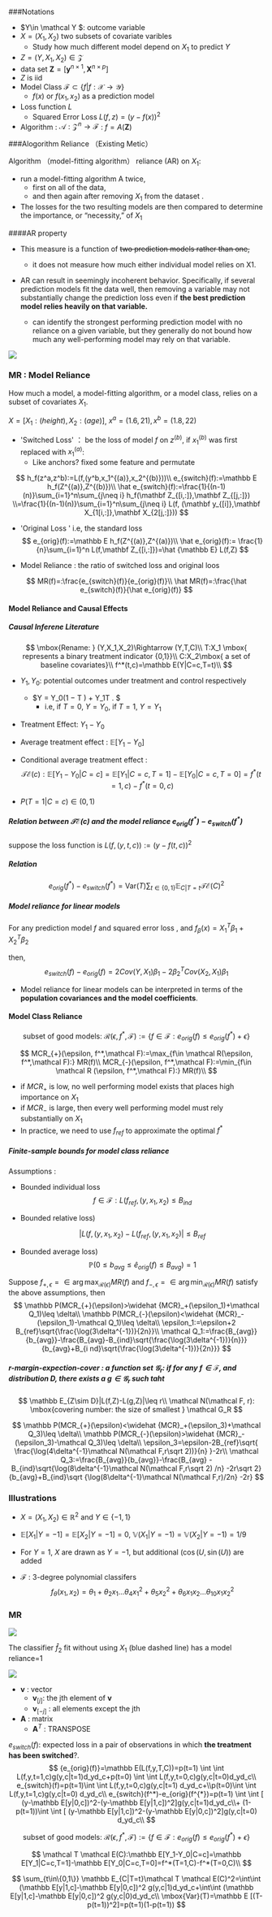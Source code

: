 ###Notations 


- $Y\in \mathcal Y $: outcome variable
- $X=(X_1,X_2)$ two subsets of covariate varibles
  - Study how much different model depend on $X_1$ to predict $Y$
- $Z=(Y,X_1,X_2)\in \mathcal Z$
- data set $\mathbf Z=\left[\mathbf y^{n\times 1}, \mathbf X^{n\times p}\right]$
- $Z$ is iid 
- Model Class $\mathcal F\subset \{f|f:\mathcal X\rightarrow \mathcal Y\}$
  - $f(x)$ or $f(x_1,x_2)$ as  a prediction model
- Loss function $L$
  - Squared Error Loss $L(f,z)=(y-f(x))^2$
- Algorithm :  $\mathcal A: \mathcal Z^n\rightarrow \mathcal F$ :   $f=A(\mathbf Z)$



###Alogorithm Reliance （Existing Metic）

Algorithm （model-fitting algorithm） reliance  (AR) on $X_1$:  

* run a model-fitting algorithm A twice, 
  * first on all of the data,
  *  and then again after removing $X_1$ from the dataset .
* The losses for the two resulting models are then compared to determine the importance, or “necessity,” of $X_1$ 



####AR property

* This measure is a function of ~~two prediction models rather than one,~~
  * it does not measure how much either individual model relies on X1.



* AR  can result in seemingly incoherent behavior. Specifically, if several prediction models fit the data well, then removing a variable may not substantially change the prediction loss even if **the best prediction model relies heavily on that variable.**
  *  can identify the strongest performing prediction model with no reliance on a given variable, but they generally do not bound how much any well-performing model may rely on that variable. 


![](AR.png)










### MR :   Model  Reliance 

How much a model, a model-fitting algorithm, or a model class, relies on a subset of covariates $X_1$. 

$X=[X_1: (height), X_2: (age)]$,   $x^a=(1.6,21),x^b=(1.8,22)$

* 'Switched Loss' ：  be the loss of model $f$ on $z^{(b)}$, if $x_1^{(b)}$ was first replaced with $x_1^{(a)}$:  
  * Like anchors? fixed some feature and permutate


$$
  h_f(z^a,z^b):=L(f,(y^b,x_1^{(a)},x_2^{(b)}))\\
  e_{switch}(f):=\mathbb E h_f(Z^{(a)},Z^{(b)})\\
  \hat e_{switch}(f):=\frac{1}{(n-1)(n)}\sum_{i=1}^n\sum_{j\neq i} h_f(\mathbf Z_{[i,:]},\mathbf Z_{[j,:]})
  \\=\frac{1}{(n-1)(n)}\sum_{i=1}^n\sum_{j\neq i} L(f, (\mathbf y_{[i]},\mathbf X_{1[i,:]},\mathbf X_{2[j,:]}))
$$

* 'Original Loss '  i.e, the standard loss
  $$
  e_{orig}(f):=\mathbb E h_f(Z^{(a)},Z^{(a)})\\
  \hat e_{orig}(f):= \frac{1}{n}\sum_{i=1}^n L(f,\mathbf Z_{[i,:]})=\hat {\mathbb E} L(f,Z)
  $$

* Model Reliance :  the ratio of switched  loss  and original loos

$$
MR(f)=:\frac{e_{switch}(f)}{e_{orig}(f)}\\
\hat MR(f)=:\frac{\hat e_{switch}(f)}{\hat e_{orig}(f)}
$$







#### Model  Reliance and Causal Effects 

##### Causal Inferene Literature

$$
\mbox{Rename: }  (Y,X_1,X_2)\Rightarrow (Y,T,C)\\
T:X_1 \mbox{ represents a binary treatment indicator {0,1}}\\
C:X_2\mbox{  a set of baseline covariates}\\
f^*(t,c)=\mathbb E(Y|C=c,T=t)\\
$$





* $Y_1,Y_0$:  potential outcomes under treatment and control respectively 

  * $Y = Y_0(1 − T ) + Y_1T . $
    * i.e,  if $T=0$, $Y=Y_0$, if $T=1$, $Y=Y_1$

* Treatment Effect:  $Y_1-Y_0$

*  Average treatment effect :   $\mathbb E [Y_1-Y_0]$

* Conditional average treatment effect :  
  $$
  \mathcal T \mathcal E(c):\mathbb E[Y_1-Y_0|C=c]=\mathbb E[Y_1|C=c,T=1]-\mathbb E[Y_0|C=c,T=0]=f^*(t=1,c)-f^*(t=0,c)
  $$

* $P(T=1|C=c)\in (0,1)$

##### Relation between  $\mathcal T \mathcal E(c)$ and the model reliance  $e_{orig}(f^{*})-e_{switch}(f^*)$ 



suppose the loss function is $L(f,(y,t,c)):=(y-f(t,c))^2$



##### Relation


$$
e_{orig}(f^{*})-e_{switch}(f^*)=\mbox{Var}(T)\sum_{t\in\{0,1\}} \mathbb E_{C|T=t}\mathcal T \mathcal E(C)^2
$$

##### Model reliance for linear models  

For any prediction model $f$ and squared error loss  , and $f_{\beta}(x)=X_1^T\beta_1+X_2^T\beta_2$

then, 
$$
e_{switch}(f)-e_{orig}(f)=2Cov(Y,X_1)\beta_1-2\beta_2^TCov(X_2,X_1)\beta_1
$$

*  Model reliance for linear models can be interpreted in terms of the **population covariances and the model coefficients**. 









#### Model Class Reliance

$$
\mbox{ subset of good models: }\mathcal R(\epsilon, f^*,\mathcal F):=\{f\in \mathcal F: e_{orig}(f)\leq e_{orig}(f^*)+\epsilon\}
$$

$$
MCR_{+}(\epsilon, f^*,\mathcal F):=\max_{f\in \mathcal R(\epsilon, f^*,\mathcal F):} MR(f)\\
MCR_{-}(\epsilon, f^*,\mathcal F):=\min_{f\in \mathcal R (\epsilon, f^*,\mathcal F):} MR(f)\\
$$

* if $MCR_{+}$ is  low, no well performing model exists that places high importance on $X_1$ 
* if $MCR_{-}$   is large, then every well performing model must rely substantially on $X_1$ 
* In practice, we need to use $f_{ref}$ to approximate the optimal $f^*$



##### Finite-sample bounds for model class reliance 

Assumptions :

* Bounded individual loss 
  $$
  f\in \mathcal F: L(f_{ref},(y,x_1,x_2)\leq B_{ind}
  $$

* Bounded relative loss)

  
  $$
  | L(f,(y,x_1,x_2)- L(f_{ref},(y,x_1,x_2)|\leq B_{ref}
  $$

* Bounded average loss)
  $$
  \mathbb P(0\leq b_{avg}\leq \hat{e}_{orig}(f)\leq B_{avg})=1
  $$
















Suppose $f_{+,\epsilon}=\in \arg\max_{\mathcal R(\epsilon)} MR(f)$ and $f_{-,\epsilon}=\in \arg\min_{\mathcal R(\epsilon)} MR(f)$ satisfy the above assumptions,   then
$$
\mathbb P(MCR_{+}(\epsilon)>\widehat {MCR}_+(\epsilon_1)+\mathcal Q_1)\leq \delta\\
\mathbb P(MCR_{-}(\epsilon)<\widehat {MCR}_-(\epsilon_1)-\mathcal Q_1)\leq \delta\\
\epsilon_1:=\epsilon+2 B_{ref}\sqrt{\frac{\log(3\delta^{-1})}{2n}}\\
\mathcal Q_1:=\frac{B_{avg}}{b_{avg}}-\frac{B_{avg}-B_{ind}\sqrt{\frac{\log(3\delta^{-1})}{n}}}{b_{avg}+B_{i nd}\sqrt{\frac{\log(3\delta^{-1})}{2n}}}
$$


##### r-margin-expection-cover : a function set  $\mathcal G_r$:  if for any $f\in \mathcal F$, and distribution D, there exists a $g\in \mathcal G_r$ such taht 

$$
\mathbb E_{Z\sim D}|L(f,Z)-L(g,Z)|\leq r\\
\mathcal N(\mathcal F, r):  \mbox{covering number: the size of smallest  } \mathcal G_R
$$


$$
\mathbb P(MCR_{+}(\epsilon)<\widehat {MCR}_+(\epsilon_3)+\mathcal Q_3)\leq \delta\\
\mathbb P(MCR_{-}(\epsilon)>\widehat {MCR}_-(\epsilon_3)-\mathcal Q_3)\leq \delta\\
\epsilon_3=\epsilon-2B_{ref}\sqrt{   \frac{\log(4\delta^{-1}\mathcal N(\mathcal F,r\sqrt 2))}{n}   }-2r\\
\mathcal Q_3:=\frac{B_{avg}}{b_{avg}}-\frac{B_{avg}   -B_{ind}\sqrt{\log(8\delta^{-1}\mathcal N(\mathcal F,r\sqrt 2) /n} -2r\sqrt 2}{b_{avg}+B_{ind}\sqrt {\log(8\delta^{-1}\mathcal N(\mathcal F,r)/2n}  -2r}
$$






### Illustrations 



* $X=(X_1,X_2)\in \mathbb R^2$  and $Y\in\{-1,1\}$

* $\mathbb E[X_1|Y=-1]=\mathbb E[X_2|Y=-1]=0$,  $\mathbb V(X_1|Y=-1)=\mathbb V(X_2|Y=-1)=1/9$

*  For $Y=1$, $X$ are drawn as $Y=-1$, but additional $(\cos (U, \sin(U))$ are added

* $\mathcal F$ : 3-degree  polynomial classifers
  $$
  f_{\theta}(x_1,x_2)=\theta_1+\theta_2x_1...\theta_4x_1^2+\theta_5 x_2^2+\theta_6x_1x_2...\theta_{10}x_1x_2^2
  $$





### MR

![](MR.png)



The classifier $\hat f_2$ fit without using $X_1$ (blue dashed line) has a model reliance=1

![](MCR.png)

























- $\mathbf v$ : vector
  - $\mathbf v_{[j]}$: the jth element of $\mathbf v$
  - $\mathbf v_{[-j]}$ : all elements except the jth
- $\mathbf A$ : matrix
  - $\mathbf A^T$ : TRANSPOSE




$e_{switch}(f)​$ : expected loss in a pair of observations in which **the treatment has been switched**?.
$$
{e_{orig}(f)}=\mathbb E(L(f,y,T,C))=p(t=1) \int \int L(f,y,t=1,c)g(y,c|t=1)d_yd_c+p(t=0) \int \int L(f,y,t=0,c)g(y,c|t=0)d_yd_c\\
e_{switch}(f)=p(t=1)\int \int L(f,y,t=0,c)g(y,c|t=1) d_yd_c+\\p(t=0)\int \int L(f,y,t=1,c)g(y,c|t=0) d_yd_c\\
e_{switch}(f^*)-e_{orig}(f^{*})=p(t=1) \int \int  [ (y-\mathbb E[y|0,c])^2-(y-\mathbb E[y|1,c])^2]g(y,c|t=1)d_yd_c\\+
(1-p(t=1))\int \int  [ (y-\mathbb E[y|1,c])^2-(y-\mathbb E[y|0,c])^2]g(y,c|t=0) d_yd_c\\
$$


$$
\mbox{ subset of good models: }\mathcal R(\epsilon, f^*,\mathcal F):=\{f\in \mathcal F: e_{orig}(f)\leq e_{orig}(f^*)+\epsilon\}
$$


$$
\mathcal T \mathcal E(C):\mathbb E[Y_1-Y_0|C=c]=\mathbb E[Y_1|C=c,T=1]-\mathbb E[Y_0|C=c,T=0]=f^*(T=1,C)-f^*(T=0,C)\\
$$

$$
\sum_{t\in\{0,1\}} \mathbb E_{C|T=t}\mathcal T \mathcal E(C)^2=\int\int (\mathbb E[y|1,c]-\mathbb E[y|0,c])^2 g(y,c|1)d_yd_c+\int\int (\mathbb E[y|1,c]-\mathbb E[y|0,c])^2 g(y,c|0)d_yd_c\\
\mbox{Var}(T)=\mathbb E [(T-p(t=1))^2]=p(t=1)(1-p(t=1))
$$
